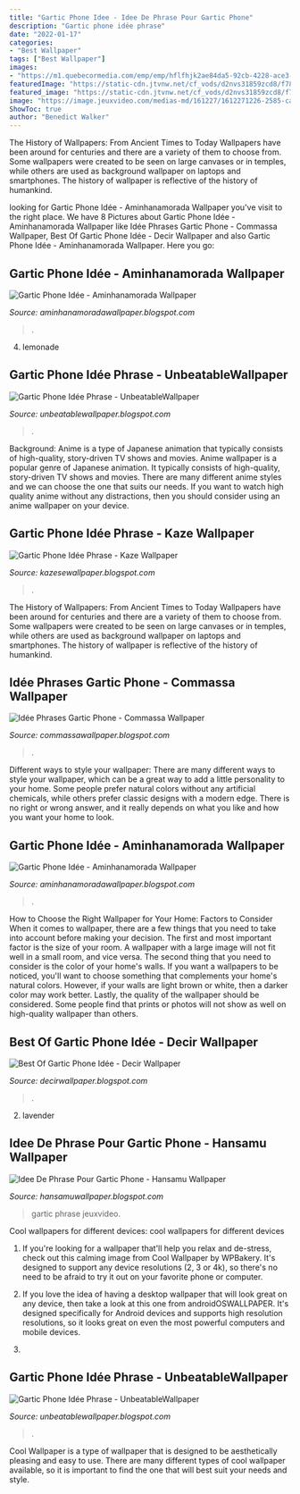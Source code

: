 ```yaml
---
title: "Gartic Phone Idee - Idee De Phrase Pour Gartic Phone"
description: "Gartic phone idée phrase"
date: "2022-01-17"
categories:
- "Best Wallpaper"
tags: ["Best Wallpaper"]
images:
- "https://m1.quebecormedia.com/emp/emp/hflfhjk2ae84da5-92cb-4228-ace3-4a4f01d6d901_ORIGINAL.jpg?impolicy=crop-resize&amp;x=0&amp;y=0&amp;w=636&amp;h=487&amp;width=925&amp;height=925"
featuredImage: "https://static-cdn.jtvnw.net/cf_vods/d2nvs31859zcd8/f787975cc146a3f2411f_oliviabalama_78777887845_4377906319/thumb/thumb730550060-320x180.jpg"
featured_image: "https://static-cdn.jtvnw.net/cf_vods/d2nvs31859zcd8/f787975cc146a3f2411f_oliviabalama_78777887845_4377906319/thumb/thumb730550060-320x180.jpg"
image: "https://image.jeuxvideo.com/medias-md/161227/1612271226-2585-capture-d-ecran.jpg"
ShowToc: true
author: "Benedict Walker"
---
```



The History of Wallpapers: From Ancient Times to Today
Wallpapers have been around for centuries and there are a variety of them to choose from. Some wallpapers were created to be seen on large canvases or in temples, while others are used as background wallpaper on laptops and smartphones. The history of wallpaper is reflective of the history of humankind.

	

		
looking for Gartic Phone Idée - Aminhanamorada Wallpaper you've visit to the right place. We have 8 Pictures about Gartic Phone Idée - Aminhanamorada Wallpaper like Idée Phrases Gartic Phone - Commassa Wallpaper, Best Of Gartic Phone Idée - Decir Wallpaper and also Gartic Phone Idée - Aminhanamorada Wallpaper. Here you go:
		
    
## Gartic Phone Idée - Aminhanamorada Wallpaper

<img loading=lazy src="https://m1.quebecormedia.com/emp/emp/hflfhjk2ae84da5-92cb-4228-ace3-4a4f01d6d901_ORIGINAL.jpg?impolicy=crop-resize&amp;x=0&amp;y=0&amp;w=636&amp;h=487&amp;width=925&amp;height=925" onerror="this.onerror=null;this.src='https://tse4.mm.bing.net/th?id=OIP.VjjWHk6T2nDNJnLIY3B9zAHaFq&amp;pid=15.1';" alt="Gartic Phone Idée - Aminhanamorada Wallpaper">

_Source: aminhanamoradawallpaper.blogspot.com_

>. 

	

4. lemonade 

    
## Gartic Phone Idée Phrase - UnbeatableWallpaper

<img loading=lazy src="https://pbs.twimg.com/media/Evj0m8AXIAM6FZa.png" onerror="this.onerror=null;this.src='https://tse2.mm.bing.net/th?id=OIP.485t4S2Pv4TXlNU36k5PcQHaEB&amp;pid=15.1';" alt="Gartic Phone Idée Phrase - UnbeatableWallpaper">

_Source: unbeatablewallpaper.blogspot.com_

>. 

	

Background: Anime is a type of Japanese animation that typically consists of high-quality, story-driven TV shows and movies.
Anime wallpaper is a popular genre of Japanese animation. It typically consists of high-quality, story-driven TV shows and movies. There are many different anime styles and we can choose the one that suits our needs. If you want to watch high quality anime without any distractions, then you should consider using an anime wallpaper on your device.

    
## Gartic Phone Idée Phrase - Kaze Wallpaper

<img loading=lazy src="https://pbs.twimg.com/media/EqgmuT6XYAA-EbB.png" onerror="this.onerror=null;this.src='https://tse2.mm.bing.net/th?id=OIP.JjgmUDxLBb3_1p1iBV60zgHaEg&amp;pid=15.1';" alt="Gartic Phone Idée Phrase - Kaze Wallpaper">

_Source: kazesewallpaper.blogspot.com_

>. 

	

The History of Wallpapers: From Ancient Times to Today
Wallpapers have been around for centuries and there are a variety of them to choose from. Some wallpapers were created to be seen on large canvases or in temples, while others are used as background wallpaper on laptops and smartphones. The history of wallpaper is reflective of the history of humankind.

    
## Idée Phrases Gartic Phone - Commassa Wallpaper

<img loading=lazy src="https://lh3.googleusercontent.com/proxy/C3VfFT14ala8DDuBnMUY-zNzSwgDHQuatL-3YXF7vD3ITmYtKkqccOSUU1Ybw0IYTXmIx_FgPQZ3Up3vmvuegNY5mrcHgpBW=w1200-h630-pd" onerror="this.onerror=null;this.src='https://tse1.mm.bing.net/th?id=OIP.BjJ9k8g6-RlJ9TYR9zPAmgHaD4&amp;pid=15.1';" alt="Idée Phrases Gartic Phone - Commassa Wallpaper">

_Source: commassawallpaper.blogspot.com_

>. 

	

Different ways to style your wallpaper:
There are many different ways to style your wallpaper, which can be a great way to add a little personality to your home. Some people prefer natural colors without any artificial chemicals, while others prefer classic designs with a modern edge. There is no right or wrong answer, and it really depends on what you like and how you want your home to look.

    
## Gartic Phone Idée - Aminhanamorada Wallpaper

<img loading=lazy src="https://coronavirus-spiele.com/img/games/skribbl.png" onerror="this.onerror=null;this.src='https://tse2.mm.bing.net/th?id=OIP.fB1j8J_Twazw68NMnjwtkAHaEH&amp;pid=15.1';" alt="Gartic Phone Idée - Aminhanamorada Wallpaper">

_Source: aminhanamoradawallpaper.blogspot.com_

>. 

	

How to Choose the Right Wallpaper for Your Home: Factors to Consider
When it comes to wallpaper, there are a few things that you need to take into account before making your decision. The first and most important factor is the size of your room. A wallpaper with a large image will not fit well in a small room, and vice versa. 
The second thing that you need to consider is the color of your home's walls. If you want a wallpapers to be noticed, you'll want to choose something that complements your home's natural colors. However, if your walls are light brown or white, then a darker color may work better. 
Lastly, the quality of the wallpaper should be considered. Some people find that prints or photos will not show as well on high-quality wallpaper than others.

    
## Best Of Gartic Phone Idée - Decir Wallpaper

<img loading=lazy src="https://static-cdn.jtvnw.net/cf_vods/d2nvs31859zcd8/f787975cc146a3f2411f_oliviabalama_78777887845_4377906319/thumb/thumb730550060-320x180.jpg" onerror="this.onerror=null;this.src='https://tse4.mm.bing.net/th?id=OIP.XlOSosjANtM8dWwm6CReAgAAAA&amp;pid=15.1';" alt="Best Of Gartic Phone Idée - Decir Wallpaper">

_Source: decirwallpaper.blogspot.com_

>. 

	

2. lavender 

    
## Idee De Phrase Pour Gartic Phone - Hansamu Wallpaper

<img loading=lazy src="https://image.jeuxvideo.com/medias-md/161227/1612271226-2585-capture-d-ecran.jpg" onerror="this.onerror=null;this.src='https://tse3.mm.bing.net/th?id=OIP.o7nSU-fAHnt0KeY3bkmkpAHaEU&amp;pid=15.1';" alt="Idee De Phrase Pour Gartic Phone - Hansamu Wallpaper">

_Source: hansamuwallpaper.blogspot.com_

>gartic phrase jeuxvideo. 

	

Cool wallpapers for different devices:
cool wallpapers for different devices 

1. If you're looking for a wallpaper that'll help you relax and de-stress, check out this calming image from Cool Wallpaper by WPBakery. It's designed to support any device resolutions (2, 3 or 4k), so there's no need to be afraid to try it out on your favorite phone or computer.

2. If you love the idea of having a desktop wallpaper that will look great on any device, then take a look at this one from androidOSWALLPAPER. It's designed specifically for Android devices and supports high resolution resolutions, so it looks great on even the most powerful computers and mobile devices.

3.

    
## Gartic Phone Idée Phrase - UnbeatableWallpaper

<img loading=lazy src="https://image.jeuxvideo.com/medias-sm/161011/1610105313-2815-capture-d-ecran.png" onerror="this.onerror=null;this.src='https://tse4.mm.bing.net/th?id=OIP.ozOKtRaobdm9ablkKdK1tQHaEU&amp;pid=15.1';" alt="Gartic Phone Idée Phrase - UnbeatableWallpaper">

_Source: unbeatablewallpaper.blogspot.com_

>. 

	

Cool Wallpaper is a type of wallpaper that is designed to be aesthetically pleasing and easy to use. There are many different types of cool wallpaper available, so it is important to find the one that will best suit your needs and style.

